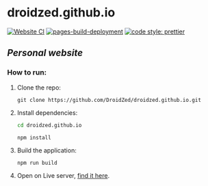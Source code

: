 # droidzed.github.io


[![Website CI](https://github.com/DroidZed/droidzed.github.io/actions/workflows/main.yml/badge.svg?branch=main)](https://github.com/DroidZed/droidzed.github.io/actions/workflows/main.yml)
[![pages-build-deployment](https://github.com/DroidZed/droidzed.github.io/actions/workflows/pages/pages-build-deployment/badge.svg?branch=main)](https://github.com/DroidZed/droidzed.github.io/actions/workflows/pages/pages-build-deployment)
  <a href="#">
    <img alt="code style: prettier" src="https://img.shields.io/badge/code_style-prettier-ff69b4.svg?style=flat-square"></a>

## _Personal website_

### How to run:

1. Clone the repo:

    `git clone https://github.com/DroidZed/droidzed.github.io.git`

2. Install dependencies:

    ```bash
    cd droidzed.github.io

    npm install
    ```

3. Build the application:

    `npm run build`

4. Open on Live server, [find it here](https://marketplace.visualstudio.com/items?itemName=ritwickdey.LiveServer).

